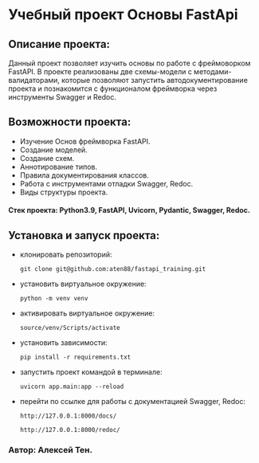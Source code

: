 # Учебный проект Основы FastApi
## Описание проекта:
Данный проект позволяет изучить основы по работе с фреймоворком FastAPI. В проекте реализованы две схемы-модели с методами-валидаторами, которые позволяют запустить автодокументирование проекта и познакомится с функционалом фреймворка через инструменты Swagger и Redoc.
## Возможности проекта:
- Изучение Основ фреймворка FastAPI.
- Создание моделей.
- Создание схем.
- Аннотирование типов.
- Правила документирования классов.
- Работа с инструментами отладки Swagger, Redoc.
- Виды структуры проекта.
#### Стек проекта: Python3.9, FastAPI, Uvicorn, Pydantic, Swagger, Redoc.
## Установка и запуск проекта:
- клонировать репозиторий:
    ``` 
    git clone git@github.com:aten88/fastapi_training.git
    ```
- установить виртуальное окружение:
    ```
    python -m venv venv
    ```
- активировать виртуальное окружение:
    ```
    source/venv/Scripts/activate
    ```
- установить зависимости:
    ```
    pip install -r requirements.txt
    ```
- запустить проект командой в терминале:
    ```
    uvicorn app.main:app --reload
    ```
- перейти по ссылке для работы с документацией Swagger, Redoc:
    ```
    http://127.0.0.1:8000/docs/
    ```
    ```
    http://127.0.0.1:8000/redoc/
    ```
### Автор: Алексей Тен.
